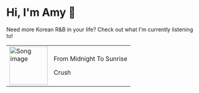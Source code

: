 # Hi, I'm Amy :watermelon:

Need more Korean R&B in your life? Check out what I'm currently listening to!

<table style="border-spacing:15px;border:0px">
    <tr>
        <td>
            <a href=https://open.spotify.com/track/4FNuxqo1l5v5ILy9w4XdWk>
                <img src=https://i.scdn.co/image/ab67616d0000b273a87702a694236af32a3cc23e alt="Song image" width="100px" height="100px">
            </a>
        </td>
        <td>
            <p>From Midnight To Sunrise</p>
            <p>Crush</p>
        </td>
    </tr>
</table>

<!--
**asywe16/asywe16** is a ✨ _special_ ✨ repository because its `README.md` (this file) appears on your GitHub profile.

Here are some ideas to get you started:

- 🔭 I’m currently working on ...
- 🌱 I’m currently learning ...
- 👯 I’m looking to collaborate on ...
- 🤔 I’m looking for help with ...
- 💬 Ask me about ...
- 📫 How to reach me: ...
- 😄 Pronouns: ...
- ⚡ Fun fact: ...
-->
